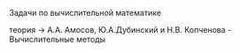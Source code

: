 Задачи по вычислительной математике 

теория -> А.А. Амосов, Ю.А.Дубинский и Н.В. Копченова - Вычислительные методы
